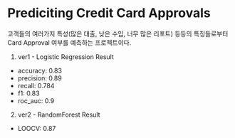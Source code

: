 
# Prediciting Credit Card Approvals

고객들의 여러가지 특성(많은 대출, 낮은 수입, 너무 많은 리포트) 등등의 특징들로부터 Card Approval 여부를 예측하는 프로젝트이다.

1. ver1 - Logistic Regression
Result
- accuracy: 0.83
- precision: 0.89
- recall: 0.784
- f1: 0.83
- roc_auc: 0.9

2. ver2 - RandomForest
Result
- LOOCV: 0.87

